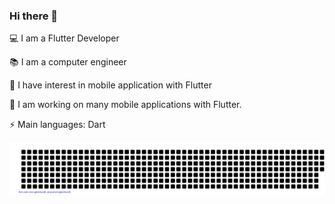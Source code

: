 ### Hi there 👋
💻 I am a Flutter Developer

📚 I am a computer engineer

📝 I have interest in mobile application with Flutter

🔭 I am working on many mobile applications with Flutter.

⚡ Main languages: Dart


![gitartwork](gitartwork.svg)
